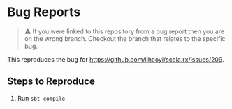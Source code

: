 # Bug Reports

> ⚠️ If you were linked to this repository from a bug report then you are on the wrong branch.
> Checkout the branch that relates to the specific bug.

This reproduces the bug for https://github.com/lihaoyi/scala.rx/issues/209.

## Steps to Reproduce

1. Run `sbt compile`
